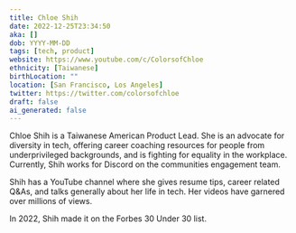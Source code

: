 ```yaml
---
title: Chloe Shih
date: 2022-12-25T23:34:50
aka: []
dob: YYYY-MM-DD
tags: [tech, product]
website: https://www.youtube.com/c/ColorsofChloe
ethnicity: [Taiwanese]
birthLocation: ""
location: [San Francisco, Los Angeles]
twitter: https://twitter.com/colorsofchloe
draft: false
ai_generated: false
---
```


Chloe Shih is a Taiwanese American Product Lead. She is an advocate for diversity in tech, offering career coaching resources for people from underprivileged backgrounds, and is fighting for equality in the workplace. Currently, Shih works for Discord on the communities engagement team.


Shih has a YouTube channel where she gives resume tips, career related Q&As, and talks generally about her life in tech. Her videos have garnered over millions of views.

In 2022, Shih made it on the Forbes 30 Under 30 list.
